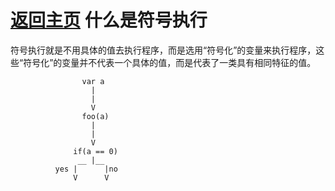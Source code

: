 [返回主页](../README.md)
什么是符号执行
=========================
符号执行就是不用具体的值去执行程序，而是选用“符号化”的变量来执行程序，这些“符号化”的变量并不代表一个具体的值，而是代表了一类具有相同特征的值。

                    var a 
                      |
                      |
                      V
                    foo(a)
                      |
                      |
                      V
                  if(a == 0)
                   __ |__
              yes |      |no
                  V      V